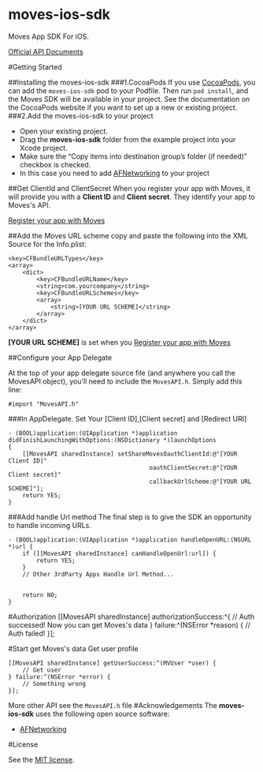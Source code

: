 moves-ios-sdk
=============
Moves App SDK For iOS. 

[Official API Documents](https://dev.moves-app.com/)

#Getting Started

##Installing the moves-ios-sdk
###1.CocoaPods
If you use [CocoaPods](http://cocoapods.org/), you can add the ``moves-ios-sdk`` pod to your Podfile. Then run ``pod install``, and the Moves SDK will be available in your project. See the documentation on the CocoaPods website if you want to set up a new or existing project.
###2.Add the moves-ios-sdk to your project
- Open your existing project.
- Drag the **moves-ios-sdk** folder from the example project into your Xcode project.
- Make sure the “Copy items into destination group’s folder (if needed)” checkbox is checked.
- In this case you need to add [AFNetworking](https://github.com/AFNetworking/AFNetworking) to your project

##Get ClientId and ClientSecret
When you register your app with Moves, it will provide you with a **Client ID** and **Client secret**. They identify your app to Moves's API. 

[Register your app with Moves](https://dev.moves-app.com/clients)

##Add the Moves URL scheme
copy and paste the following into the XML Source for the Info.plist:

    <key>CFBundleURLTypes</key>
    <array>
        <dict>
            <key>CFBundleURLName</key>
            <string>com.yourcompany</string>
            <key>CFBundleURLSchemes</key>
            <array>
                <string>[YOUR URL SCHEME]</string>
            </array>
        </dict>
    </array>
**[YOUR URL SCHEME]** is set when you [Register your app with Moves](https://dev.moves-app.com/clients)

##Configure your App Delegate

At the top of your app delegate source file (and anywhere you call the MovesAPI object), you'll need to include the ``MovesAPI.h``.  Simply add this line:

``#import "MovesAPI.h"``

###In AppDelegate. Set Your [Client ID],[Client secret] and [Redirect URI]

    - (BOOL)application:(UIApplication *)application didFinishLaunchingWithOptions:(NSDictionary *)launchOptions
    {
        [[MovesAPI sharedInstance] setShareMovesOauthClientId:@"[YOUR Client ID]"
                                            oauthClientSecret:@"[YOUR Client secret]"
                                            callbackUrlScheme:@"[YOUR URL SCHEME]"];
        return YES;
    }
###Add handle Url method
The final step is to give the SDK an opportunity to handle incoming URLs. 
 
    - (BOOL)application:(UIApplication *)application handleOpenURL:(NSURL *)url {
        if ([[MovesAPI sharedInstance] canHandleOpenUrl:url]) {
            return YES;
        }
        // Other 3rdParty Apps Handle Url Method...
        
        
        return NO;
    }

#Authorization 
    [[MovesAPI sharedInstance] authorizationSuccess:^{
        // Auth successed! Now you can get Moves's data
    } failure:^(NSError *reason) {
        // Auth failed!
    }];

#Start get Moves's data
Get user profile

    [[MovesAPI sharedInstance] getUserSuccess:^(MVUser *user) {
        // Get user
    } failure:^(NSError *error) {
        // Something wrong
    }];

More other API see the ``MovesAPI.h`` file
#Acknowledgements
The **moves-ios-sdk** uses the following open source software:

- [AFNetworking](https://github.com/AFNetworking/AFNetworking)

#License

See the [MIT license](https://github.com/vitoziv/moves-ios-sdk/blob/master/LICENSE).
